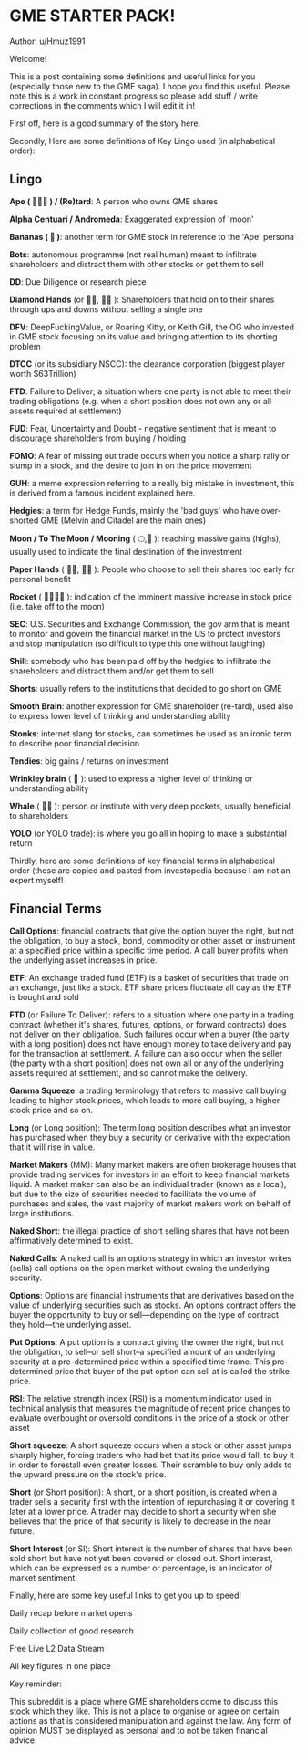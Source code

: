 # GME STARTER PACK!

Author: u/Hmuz1991

Welcome!

This is a post containing some definitions and useful links for you (especially those new to the GME saga). I hope you find this useful. Please note this is a work in constant progress so please add stuff / write corrections in the comments which I will edit it in!

First off, here is a good summary of the story here.

Secondly, Here are some definitions of Key Lingo used (in alphabetical order):

## Lingo

**Ape ( 🐒🦧🦍 ) / (Re)tard**: A person who owns GME shares

**Alpha Centuari / Andromeda**: Exaggerated expression of 'moon'

**Bananas ( 🍌 )**: another term for GME stock in reference to the 'Ape' persona

**Bots**: autonomous programme (not real human) meant to infiltrate shareholders and distract them with other stocks or get them to sell

**DD**: Due Diligence or research piece

**Diamond Hands** (or 💎🙌, 💎👐 ): Shareholders that hold on to their shares through ups and downs without selling a single one

**DFV**: DeepFuckingValue, or Roaring Kitty, or Keith Gill, the OG who invested in GME stock focusing on its value and bringing attention to its shorting problem

**DTCC** (or its subsidiary NSCC): the clearance corporation (biggest player worth $63Trillion)

**FTD**: Failure to Deliver; a situation where one party is not able to meet their trading obligations (e.g. when a short position does not own any or all assets required at settlement)

**FUD**: Fear, Uncertainty and Doubt - negative sentiment that is meant to discourage shareholders from buying / holding

**FOMO**: A fear of missing out trade occurs when you notice a sharp rally or slump in a stock, and the desire to join in on the price movement

**GUH**: a meme expression referring to a really big mistake in investment, this is derived from a famous incident explained here.

**Hedgies**: a term for Hedge Funds, mainly the 'bad guys' who have over-shorted GME (Melvin and Citadel are the main ones)

**Moon / To The Moon / Mooning** ( 🌕,🌝 ): reaching massive gains (highs), usually used to indicate the final destination of the investment

**Paper Hands** ( 🧻🙌, 🧻👐 ): People who choose to sell their shares too early for personal benefit

**Rocket** ( 🚀🚀🚀🚀 ): indication of the imminent massive increase in stock price (i.e. take off to the moon)

**SEC**: U.S. Securities and Exchange Commission, the gov arm that is meant to monitor and govern the financial market in the US to protect investors and stop manipulation (so difficult to type this one without laughing)

**Shill**: somebody who has been paid off by the hedgies to infiltrate the shareholders and distract them and/or get them to sell

**Shorts**: usually refers to the institutions that decided to go short on GME

**Smooth Brain**: another expression for GME shareholder (re-tard), used also to express lower level of thinking and understanding ability

**Stonks**: internet slang for stocks, can sometimes be used as an ironic term to describe poor financial decision

**Tendies**: big gains / returns on investment

**Wrinkley brain** ( 🧠 ): used to express a higher level of thinking or understanding ability

**Whale** ( 🐋🐳 ): person or institute with very deep pockets, usually beneficial to shareholders

**YOLO** (or YOLO trade): is where you go all in hoping to make a substantial return


Thirdly, here are some definitions of key financial terms in alphabetical order (these are copied and pasted from investopedia because I am not an expert myself!

## Financial Terms

**Call Options**: financial contracts that give the option buyer the right, but not the obligation, to buy a stock, bond, commodity or other asset or instrument at a specified price within a specific time period. A call buyer profits when the underlying asset increases in price.

**ETF**: An exchange traded fund (ETF) is a basket of securities that trade on an exchange, just like a stock. ETF share prices fluctuate all day as the ETF is bought and sold

**FTD** (or Failure To Deliver): refers to a situation where one party in a trading contract (whether it's shares, futures, options, or forward contracts) does not deliver on their obligation. Such failures occur when a buyer (the party with a long position) does not have enough money to take delivery and pay for the transaction at settlement. A failure can also occur when the seller (the party with a short position) does not own all or any of the underlying assets required at settlement, and so cannot make the delivery.

**Gamma Squeeze**: a trading terminology that refers to massive call buying leading to higher stock prices, which leads to more call buying, a higher stock price and so on.

**Long** (or Long position): The term long position describes what an investor has purchased when they buy a security or derivative with the expectation that it will rise in value.

**Market Makers** (MM): Many market makers are often brokerage houses that provide trading services for investors in an effort to keep financial markets liquid. A market maker can also be an individual trader (known as a local), but due to the size of securities needed to facilitate the volume of purchases and sales, the vast majority of market makers work on behalf of large institutions.

**Naked Short**: the illegal practice of short selling shares that have not been affirmatively determined to exist.

**Naked Calls**: A naked call is an options strategy in which an investor writes (sells) call options on the open market without owning the underlying security.

**Options**: Options are financial instruments that are derivatives based on the value of underlying securities such as stocks. An options contract offers the buyer the opportunity to buy or sell—depending on the type of contract they hold—the underlying asset.

**Put Options**: A put option is a contract giving the owner the right, but not the obligation, to sell–or sell short–a specified amount of an underlying security at a pre-determined price within a specified time frame. This pre-determined price that buyer of the put option can sell at is called the strike price.

**RSI**: The relative strength index (RSI) is a momentum indicator used in technical analysis that measures the magnitude of recent price changes to evaluate overbought or oversold conditions in the price of a stock or other asset

**Short squeeze**: A short squeeze occurs when a stock or other asset jumps sharply higher, forcing traders who had bet that its price would fall, to buy it in order to forestall even greater losses. Their scramble to buy only adds to the upward pressure on the stock's price.

**Short** (or Short position): A short, or a short position, is created when a trader sells a security first with the intention of repurchasing it or covering it later at a lower price. A trader may decide to short a security when she believes that the price of that security is likely to decrease in the near future.

**Short Interest** (or SI): Short interest is the number of shares that have been sold short but have not yet been covered or closed out. Short interest, which can be expressed as a number or percentage, is an indicator of market sentiment.


Finally, here are some key useful links to get you up to speed!

Daily recap before market opens

Daily collection of good research

Free Live L2 Data Stream

All key figures in one place



Key reminder:

This subreddit is a place where GME shareholders come to discuss this stock which they like. This is not a place to organise or agree on certain actions as that is considered manipulation and against the law. Any form of opinion MUST be displayed as personal and to not be taken financial advice.
